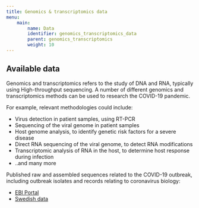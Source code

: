 ```yaml
---
title: Genomics & transcriptomics data
menu:
    main:
        name: Data
        identifier: genomics_transcriptomics_data
        parent: genomics_transcriptomics
        weight: 10
---
```


## Available data
Genomics and transcriptomics refers to the study of DNA and RNA, typically using High-throughput sequencing.
A number of different genomics and transcriptomics methods can be used to research the COVID-19 pandemic.

For example, relevant methodologies could include:

* Virus detection in patient samples, using RT-PCR
* Sequencing of the viral genome in patient samples
* Host genome analysis, to identify genetic risk factors for a severe disease
* Direct RNA sequencing of the viral genome, to detect RNA modifications
* Transcriptomic analysis of RNA in the host, to determine host response during infection
* ..and many more

Published raw and assembled sequences related to the COVID-19 outbreak, including outbreak isolates and records relating to coronavirus biology:
* [EBI Portal](https://www.covid19dataportal.org/sequences)
* [Swedish data](swedish_data)

